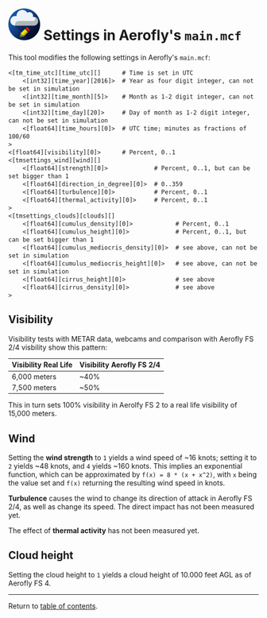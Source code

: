![](./favicon-64x64.png) Settings in Aerofly's `main.mcf`
=========================================================

This tool modifies the following settings in Aerofly's `main.mcf`:

```
<[tm_time_utc][time_utc][]      # Time is set in UTC
    <[int32][time_year][2016]>  # Year as four digit integer, can not be set in simulation
    <[int32][time_month][5]>    # Month as 1-2 digit integer, can not be set in simulation
    <[int32][time_day][20]>     # Day of month as 1-2 digit integer, can not be set in simulation
    <[float64][time_hours][0]>  # UTC time; minutes as fractions of 100/60
>
<[float64][visibility][0]>      # Percent, 0..1
<[tmsettings_wind][wind][]
    <[float64][strength][0]>             # Percent, 0..1, but can be set bigger than 1
    <[float64][direction_in_degree][0]>  # 0..359
    <[float64][turbulence][0]>           # Percent, 0..1
    <[float64][thermal_activity][0]>     # Percent, 0..1
>
<[tmsettings_clouds][clouds][]
    <[float64][cumulus_density][0]>            # Percent, 0..1
    <[float64][cumulus_height][0]>             # Percent, 0..1, but can be set bigger than 1
    <[float64][cumulus_mediocris_density][0]>  # see above, can not be set in simulation
    <[float64][cumulus_mediocris_height][0]>   # see above, can not be set in simulation
    <[float64][cirrus_height][0]>              # see above
    <[float64][cirrus_density][0]>             # see above
>
```

Visibility
----------

Visibility tests with METAR data, webcams and comparison with Aerofly FS 2/4 visbility show this pattern:

| Visibility Real Life | Visibility Aerofly FS 2/4 | 
| -------------------- | ------------------------- |
| 6,000 meters         | ~40%                      |
| 7,500 meters         | ~50%                      |

This in turn sets 100% visibility in Aerolfy FS 2 to a real life visibility of 15,000 meters.

Wind
----

Setting the **wind strength** to `1` yields a wind speed of ~16 knots; setting it to `2` yields ~48 knots, and `4` yields ~160 knots. This implies an exponential function, which can be approximated by `f(x) = 8 * (x + x^2)`, with `x` being the value set and `f(x)` returning the resulting wind speed in knots.

**Turbulence** causes the wind to change its direction of attack in Aerofly FS 2/4, as well as change its speed. The direct impact has not been measured yet.

The effect of **thermal activity** has not been measured yet.

Cloud height
------------

Setting the cloud height to `1` yields a cloud height of 10.000 feet AGL as of Aerofly FS 4.

---

Return to [table of contents](README.md).
